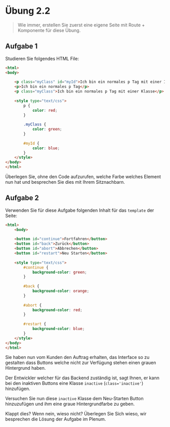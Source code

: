 # Übung 2.2 #

> Wie immer, erstellen Sie zuerst eine eigene Seite mit Route + Komponente für diese Übung.

## Aufgabe 1 ##

Studieren Sie folgendes HTML File:

```html
<html>
<body>
    
    <p class="myClass" id="myId">Ich bin ein normales p Tag mit einer ID und Klasse</p>
    <p>Ich bin ein normales p Tag</p>
    <p class="myClass">Ich bin ein normales p Tag mit einer Klasse</p>
    
    <style type="text/css">
        p {
            color: red;
        }
    
        .myClass {
            color: green;
        }
    
        #myId {
            color: blue;
        }
    </style>
</body>
</html>
```

Überlegen Sie, ohne den Code aufzurufen, welche Farbe welches Element nun hat und besprechen
Sie dies mit Ihrem Sitznachbarn.

## Aufgabe 2 ##

Verwenden Sie für diese Aufgabe folgenden Inhalt für das `template` der Seite:

```html
<html>
    <body>
    
    <button id="continue">Fortfahren</button>
    <button id="back">Zurück</button>
    <button id="abort">Abbrechen</button>
    <button id="restart">Neu Starten</button>
    
    <style type="text/css">
        #continue {
            background-color: green;
        }
    
        #back {
            background-color: orange;
        }
    
        #abort {
            background-color: red;
        }
    
        #restart {
            background-color: blue;
        }
    </style>
</body>
</html>
```

Sie haben nun vom Kunden den Auftrag erhalten, das Interface so zu gestalten dass Buttons
welche nicht zur Verfügung stehen einen grauen Hintergrund haben.

Der Entwickler welcher für das Backend zuständig ist, sagt Ihnen, er kann bei den inaktiven
Buttons eine Klasse `inactive` (`class='inactive'`) hinzufügen.

Versuchen Sie nun diese `inactive` Klasse dem Neu-Starten Button hinzuzufügen und ihm eine
graue Hintergrundfarbe zu geben.

Klappt dies? Wenn nein, wieso nicht? Überlegen Sie Sich wieso, wir besprechen die Lösung
der Aufgabe im Plenum.
